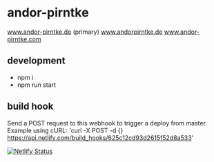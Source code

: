 # andor-pirntke
www.andor-pirntke.de (primary)
www.andorpirntke.de
www.andor-pirntke.com

## development
- npm i
- npm run start

## build hook
Send a POST request to this webhook to trigger a deploy from master.
Example using cURL: 'curl -X POST -d {} https://api.netlify.com/build_hooks/625c12cd93d2615f52d8a533'


[![Netlify Status](https://api.netlify.com/api/v1/badges/07a94688-a836-4305-bf6e-4dbaf0644236/deploy-status)](https://app.netlify.com/sites/andor-pirntke/deploys)
